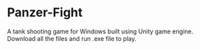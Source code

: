 # Panzer-Fight
A tank shooting game for Windows built using Unity game engine. 
Download all the files and run .exe file to play.

